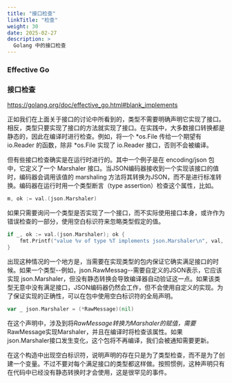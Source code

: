 ```yaml
---
title: "接口检查"
linkTitle: "检查"
weight: 30
date: 2025-02-27
description: >
  Golang 中的接口检查
---
```



### Effective Go

### 接口检查

https://golang.org/doc/effective_go.html#blank_implements

正如我们在上面关于接口的讨论中所看到的，类型不需要明确声明它实现了接口。相反，类型只要实现了接口的方法就实现了接口。在实践中，大多数接口转换都是静态的，因此在编译时进行检查。例如，将一个 *os.File 传给一个期望有 io.Reader 的函数，除非 *os.File 实现了 io.Reader 接口，否则不会被编译。

但有些接口检查确实是在运行时进行的。其中一个例子是在 encoding/json 包中，它定义了一个 Marshaler 接口。当JSON编码器接收到一个实现该接口的值时，编码器会调用该值的 marshaling 方法将其转换为JSON，而不是进行标准转换。编码器在运行时用一个类型断言（type assertion）检查这个属性，比如。

```go
m, ok := val.(json.Marshaler)
```

如果只需要询问一个类型是否实现了一个接口，而不实际使用接口本身，或许作为错误检查的一部分，使用空白标识符来忽略类型假定的值。

```go
if _, ok := val.(json.Marshaler); ok {
    fmt.Printf("value %v of type %T implements json.Marshaler\n", val, val)
}
```

出现这种情况的一个地方是，当需要在实现类型的包内保证它确实满足接口的时候。如果一个类型--例如，json.RawMessag--需要自定义的JSON表示，它应该实现 json.Marshaler，但没有静态转换会导致编译器自动验证这一点。如果该类型无意中没有满足接口，JSON编码器仍然会工作，但不会使用自定义的实现。为了保证实现的正确性，可以在包中使用空白标识符的全局声明。

```go
var _ json.Marshaler = (*RawMessage)(nil)
```

在这个声明中，涉及到将*RawMessage转换为Marshaler的赋值，需要*RawMessage实现Marshaler，并且在编译时将检查该属性。如果json.Marshaler接口发生变化，这个包将不再编译，我们会被通知需要更新。

在这个构造中出现空白标识符，说明声明的存在只是为了类型检查，而不是为了创建一个变量。不过不要对每个满足接口的类型都这样做。按照惯例，这种声明只有在代码中已经没有静态转换时才会使用，这是很罕见的事件。

